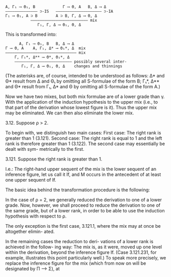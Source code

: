 
```
A, Γ₁ ⟶ Θ₁, B            Γ ⟶ Θ, A   B, Δ ⟶ Δ
—————————————— ⊃-IS   ———————————————————— ⊃-IA
Γ₁ ⟶ Θ₁, A ⊃ B        A ⊃ B, Γ, Δ ⟶ Θ, Δ
           ————————————————————————— mix
              Γ₁, Γ, Δ ⟶ Θ₁, Θ, Δ
```

This is transformed into:

```
      A, Γ₁ ⟶ Θ₁, B   B, Δ ⟶ Δ
Γ ⟶ Θ, A    A, Γ₁, Δ* ⟶ Θ₁*, Δ  mix
——————————————————————————————— mix
    Γ, Γ₁*, Δ** ⟶ Θ*, Θ₁*, Δ
    ————————————————————————— possibly several inter-
       Γ₁, Γ, Δ ⟶ Θ₁, Θ, Δ    changes and thinnings
```

(The asterisks are, of course, intended to be
understood as follows: Δ* and Θ* result from Δ and
Θ₁ by omitting all S-formulae of the form B; Γ₁*,
Δ** and Θ* result from Γ₁, Δ* and Θ by omitting
all S-formulae of the form A.)

Now we have two mixes, but both mix formulae
are of a lower grade than γ. With the application of the
induction hypothesis to the upper mix (i.e., to that
part of the derivation whose lowest figure is it).
Thus the upper mix may be eliminated. We can
then also eliminate the lower mix.

3.12. Suppose ρ > 2.

To begin with, we distinguish two main cases:
First case: The right rank is greater than 1 (3.121).
Second case: The right rank is equal to 1 and the
left rank is therefore greater than 1 (3.122). The
second case may essentially be dealt with sym-
metrically to the first.

3.121. Suppose the right rank is greater than 1.

I.e.: The right-hand upper sequent of the mix is
the lower sequent of an inference figure, let us call
it If, and M occurs in the antecedent of at least one
upper sequent of If.

The basic idea behind the transformation procedure
is the following:

In the case of ρ = 2, we generally reduced the
derivation to one of a lower grade. Now, however,
we shall proceed to reduce the derivation to one
of the same grade, but of a lower rank, in order to be
able to use the induction hypothesis with respect
to ρ.

The only exception is the first case, 3.121.1,
where the mix may at once be altogether elimin-
ated.

In the remaining cases the reduction to deri-
vations of a lower rank is achieved in the follow-
ing way: The mix is, as it were, moved up one level
within the derivation, beyond the inference figure
If. (Case 3.121.231, for example, illustrates this
point particularly well.) To speak more precisely,
we replace the inference figure for the mix (which
from now on will be designated by Π ⟶ Σ), at
